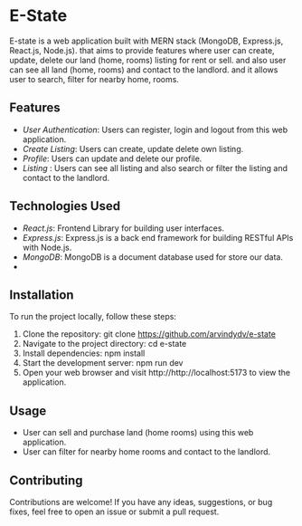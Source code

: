 # E-State

E-state is a web application built with MERN stack (MongoDB, Express.js, React.js, Node.js). that aims to provide features where user can create, update, delete our land (home, rooms) listing for rent or sell. and also user can see all land (home, rooms) and contact to the landlord. and it allows user to search, filter for nearby home, rooms.

## Features

- _User Authentication_: Users can register, login and logout from this web application.
- _Create Listing_: Users can create, update delete own listing.
- _Profile_: Users can update and delete our profile.
- _Listing_ : Users can see all listing and also search or filter the listing and contact to the landlord.

## Technologies Used

- _React.js_: Frontend Library for building user interfaces.
- _Express.js_: Express.js is a back end framework for building RESTful APIs with Node.js.
- _MongoDB_: MongoDB is a document database used for store our data.
-

## Installation

To run the project locally, follow these steps:

1. Clone the repository: git clone https://github.com/arvindydv/e-state
2. Navigate to the project directory: cd e-state 
3. Install dependencies: npm install
4. Start the development server: npm run dev
5. Open your web browser and visit http://http://localhost:5173 to view the application.

## Usage

- User can sell and purchase land (home rooms) using this web application.
- User can filter for nearby home rooms and contact to the landlord.

## Contributing

Contributions are welcome! If you have any ideas, suggestions, or bug fixes, feel free to open an issue or submit a pull request.
